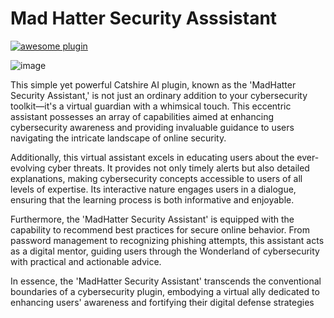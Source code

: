 # Mad Hatter Security Asssistant 

[![awesome plugin](https://custom-icon-badges.demolab.com/static/v1?label=&message=awesome+plugin&color=F4F4F5&style=for-the-badge&logo=cheshire_cat_black)](https://)



![image](https://github.com/ethanlacerenza/Mad-Hatter/assets/71321892/c5a46c6a-e11e-4de7-8a07-398d42610396)



This simple yet powerful Catshire AI plugin, known as the 'MadHatter Security Assistant,' is not just an ordinary addition to your cybersecurity toolkit—it's a virtual guardian with a whimsical touch. This eccentric assistant possesses an array of capabilities aimed at enhancing cybersecurity awareness and providing invaluable guidance to users navigating the intricate landscape of online security.


Additionally, this virtual assistant excels in educating users about the ever-evolving cyber threats. It provides not only timely alerts but also detailed explanations, making cybersecurity concepts accessible to users of all levels of expertise. Its interactive nature engages users in a dialogue, ensuring that the learning process is both informative and enjoyable.

Furthermore, the 'MadHatter Security Assistant' is equipped with the capability to recommend best practices for secure online behavior. From password management to recognizing phishing attempts, this assistant acts as a digital mentor, guiding users through the Wonderland of cybersecurity with practical and actionable advice.

In essence, the 'MadHatter Security Assistant' transcends the conventional boundaries of a cybersecurity plugin, embodying a virtual ally dedicated to enhancing users' awareness and fortifying their digital defense strategies

